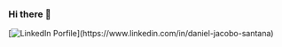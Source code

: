 ### Hi there 👋


[![LinkedIn Porfile](https://img.shields.io/badge/LinkedIn-blue?style=for-the-badge&logo=linkedin&logoColor=white")](https://www.linkedin.com/in/daniel-jacobo-santana)

<!--
**dJacoboSanta/dJacoboSanta** is a ✨ _special_ ✨ repository because its `README.md` (this file) appears on your GitHub profile.

Here are some ideas to get you started:

- 🔭 I’m currently working on ...
- 🌱 I’m currently learning ...
- 👯 I’m looking to collaborate on ...
- 🤔 I’m looking for help with ...
- 💬 Ask me about ...
- 📫 How to reach me: ...
- 😄 Pronouns: ...
- ⚡ Fun fact: ...
-->
